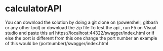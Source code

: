 # calculatorAPI
You can download the solution by doing a git clone on (powershell, gitbash or any other tool) or download the zip file To test the api , run F5 on Visual studio and paste this url https://localhost:44322/swagger/index.html or if else the port is different from this one change the port number an example of this would be (portnumber)/swagger/index.html
